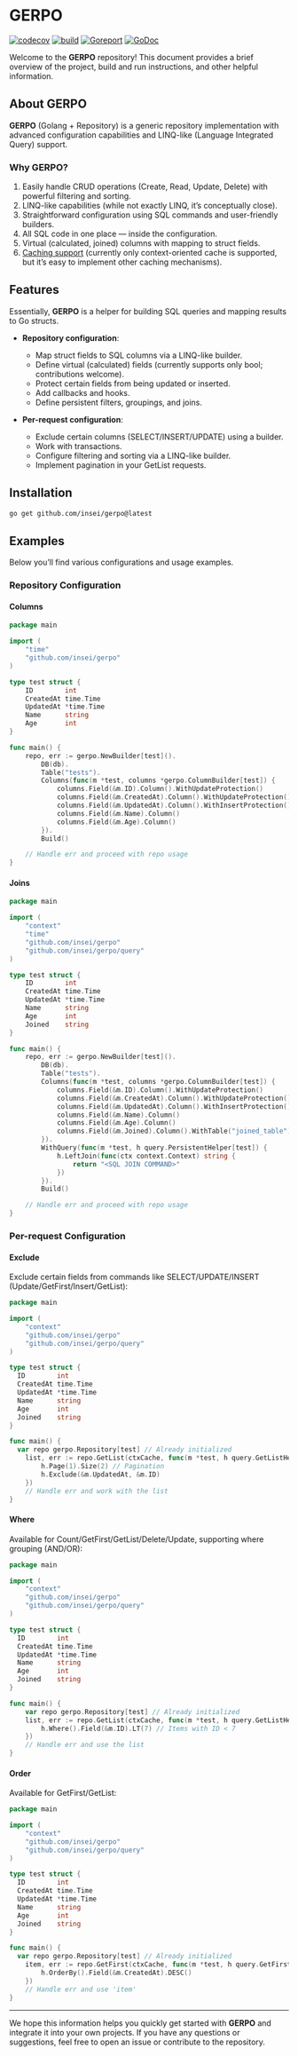 # GERPO

[![codecov](https://codecov.io/gh/Insei/gerpo/graph/badge.svg?token=LGY9O9OJF5)](https://codecov.io/gh/Insei/gerpo)
[![build](https://github.com/Insei/gerpo/actions/workflows/go.yml/badge.svg)](https://github.com/Insei/gerpo/actions/workflows/go.yml)
[![Goreport](https://goreportcard.com/badge/github.com/insei/gerpo)](https://goreportcard.com/report/github.com/insei/gerpo)
[![GoDoc](https://godoc.org/github.com/insei/gerpo?status.svg)](https://godoc.org/github.com/insei/gerpo)

Welcome to the **GERPO** repository! This document provides a brief overview of the project, build and run instructions, and other helpful information.

## About GERPO
**GERPO** (Golang + Repository) is a generic repository implementation with advanced configuration capabilities and LINQ-like (Language Integrated Query) support.

### Why GERPO?
1. Easily handle CRUD operations (Create, Read, Update, Delete) with powerful filtering and sorting.
2. LINQ-like capabilities (while not exactly LINQ, it’s conceptually close).
3. Straightforward configuration using SQL commands and user-friendly builders.
4. All SQL code in one place — inside the configuration.
5. Virtual (calculated, joined) columns with mapping to struct fields.
6. [Caching support](https://github.com/Insei/gerpo/tree/main/cache) (currently only context-oriented cache is supported, but it’s easy to implement other caching mechanisms).

## Features
Essentially, **GERPO** is a helper for building SQL queries and mapping results to Go structs.

- **Repository configuration**:
    - Map struct fields to SQL columns via a LINQ-like builder.
    - Define virtual (calculated) fields (currently supports only bool; contributions welcome).
    - Protect certain fields from being updated or inserted.
    - Add callbacks and hooks.
    - Define persistent filters, groupings, and joins.

- **Per-request configuration**:
    - Exclude certain columns (SELECT/INSERT/UPDATE) using a builder.
    - Work with transactions.
    - Configure filtering and sorting via a LINQ-like builder.
    - Implement pagination in your GetList requests.

## Installation

```bash
go get github.com/insei/gerpo@latest
```

## Examples
Below you’ll find various configurations and usage examples.

### Repository Configuration

#### Columns
```go
package main

import (
    "time"
    "github.com/insei/gerpo"
)

type test struct {
    ID        int
    CreatedAt time.Time
    UpdatedAt *time.Time
    Name      string
    Age       int
}

func main() {
    repo, err := gerpo.NewBuilder[test]().
        DB(db).
        Table("tests").
        Columns(func(m *test, columns *gerpo.ColumnBuilder[test]) {
            columns.Field(&m.ID).Column().WithUpdateProtection()
            columns.Field(&m.CreatedAt).Column().WithUpdateProtection()
            columns.Field(&m.UpdatedAt).Column().WithInsertProtection()
            columns.Field(&m.Name).Column()
            columns.Field(&m.Age).Column()
        }).
        Build()

    // Handle err and proceed with repo usage
}
```

#### Joins
```go
package main

import (
    "context"
    "time"
    "github.com/insei/gerpo"
    "github.com/insei/gerpo/query"
)

type test struct {
    ID        int
    CreatedAt time.Time
    UpdatedAt *time.Time
    Name      string
    Age       int
    Joined    string
}

func main() {
    repo, err := gerpo.NewBuilder[test]().
        DB(db).
        Table("tests").
        Columns(func(m *test, columns *gerpo.ColumnBuilder[test]) {
            columns.Field(&m.ID).Column().WithUpdateProtection()
            columns.Field(&m.CreatedAt).Column().WithUpdateProtection()
            columns.Field(&m.UpdatedAt).Column().WithInsertProtection()
            columns.Field(&m.Name).Column()
            columns.Field(&m.Age).Column()
            columns.Field(&m.Joined).Column().WithTable("joined_table")
        }).
        WithQuery(func(m *test, h query.PersistentHelper[test]) {
            h.LeftJoin(func(ctx context.Context) string {
                return "<SQL JOIN COMMAND>"
            })
        }).
        Build()

    // Handle err and proceed with repo usage
}
```

### Per-request Configuration

#### Exclude
Exclude certain fields from commands like SELECT/UPDATE/INSERT (Update/GetFirst/Insert/GetList):
```go
package main

import (
    "context"
    "github.com/insei/gerpo"
    "github.com/insei/gerpo/query"
)

type test struct {
  ID        int
  CreatedAt time.Time
  UpdatedAt *time.Time
  Name      string
  Age       int
  Joined    string
}

func main() {
  var repo gerpo.Repository[test] // Already initialized
    list, err := repo.GetList(ctxCache, func(m *test, h query.GetListHelper[test]) {
        h.Page(1).Size(2) // Pagination
        h.Exclude(&m.UpdatedAt, &m.ID)
    })
    // Handle err and work with the list
}
```

#### Where
Available for Count/GetFirst/GetList/Delete/Update, supporting where grouping (AND/OR):
```go
package main

import (
    "context"
    "github.com/insei/gerpo"
    "github.com/insei/gerpo/query"
)

type test struct {
  ID        int
  CreatedAt time.Time
  UpdatedAt *time.Time
  Name      string
  Age       int
  Joined    string
}

func main() {
    var repo gerpo.Repository[test] // Already initialized
    list, err := repo.GetList(ctxCache, func(m *test, h query.GetListHelper[test]) {
        h.Where().Field(&m.ID).LT(7) // Items with ID < 7
    })
    // Handle err and use the list
}
```

#### Order
Available for GetFirst/GetList:
```go
package main

import (
    "context"
    "github.com/insei/gerpo"
    "github.com/insei/gerpo/query"
)

type test struct {
  ID        int
  CreatedAt time.Time
  UpdatedAt *time.Time
  Name      string
  Age       int
  Joined    string
}

func main() {
  var repo gerpo.Repository[test] // Already initialized
    item, err := repo.GetFirst(ctxCache, func(m *test, h query.GetFirstHelper[test]) {
        h.OrderBy().Field(&m.CreatedAt).DESC()
    })
    // Handle err and use 'item'
}
```

---

We hope this information helps you quickly get started with **GERPO** and integrate it into your own projects. If you have any questions or suggestions, feel free to open an issue or contribute to the repository.

